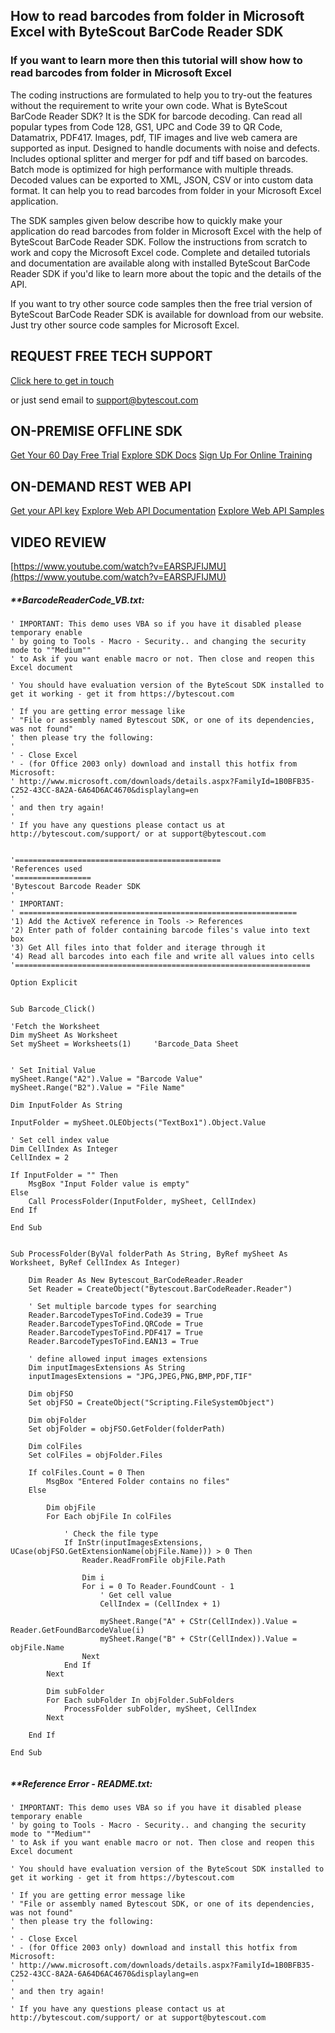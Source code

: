 ## How to read barcodes from folder in Microsoft Excel with ByteScout BarCode Reader SDK

### If you want to learn more then this tutorial will show how to read barcodes from folder in Microsoft Excel

The coding instructions are formulated to help you to try-out the features without the requirement to write your own code. What is ByteScout BarCode Reader SDK? It is the SDK for barcode decoding. Can read all popular types from Code 128, GS1, UPC and Code 39 to QR Code, Datamatrix, PDF417. Images, pdf, TIF images and live web camera are supported as input. Designed to handle documents with noise and defects. Includes optional splitter and merger for pdf and tiff based on barcodes. Batch mode is optimized for high performance with multiple threads. Decoded values can be exported to XML, JSON, CSV or into custom data format. It can help you to read barcodes from folder in your Microsoft Excel application.

The SDK samples given below describe how to quickly make your application do read barcodes from folder in Microsoft Excel with the help of ByteScout BarCode Reader SDK. Follow the instructions from scratch to work and copy the Microsoft Excel code. Complete and detailed tutorials and documentation are available along with installed ByteScout BarCode Reader SDK if you'd like to learn more about the topic and the details of the API.

If you want to try other source code samples then the free trial version of ByteScout BarCode Reader SDK is available for download from our website. Just try other source code samples for Microsoft Excel.

## REQUEST FREE TECH SUPPORT

[Click here to get in touch](https://bytescout.zendesk.com/hc/en-us/requests/new?subject=ByteScout%20BarCode%20Reader%20SDK%20Question)

or just send email to [support@bytescout.com](mailto:support@bytescout.com?subject=ByteScout%20BarCode%20Reader%20SDK%20Question) 

## ON-PREMISE OFFLINE SDK 

[Get Your 60 Day Free Trial](https://bytescout.com/download/web-installer?utm_source=github-readme)
[Explore SDK Docs](https://bytescout.com/documentation/index.html?utm_source=github-readme)
[Sign Up For Online Training](https://academy.bytescout.com/)


## ON-DEMAND REST WEB API

[Get your API key](https://pdf.co/documentation/api?utm_source=github-readme)
[Explore Web API Documentation](https://pdf.co/documentation/api?utm_source=github-readme)
[Explore Web API Samples](https://github.com/bytescout/ByteScout-SDK-SourceCode/tree/master/PDF.co%20Web%20API)

## VIDEO REVIEW

[https://www.youtube.com/watch?v=EARSPJFIJMU](https://www.youtube.com/watch?v=EARSPJFIJMU)




<!-- code block begin -->

##### ****BarcodeReaderCode_VB.txt:**
    
```
' IMPORTANT: This demo uses VBA so if you have it disabled please temporary enable
' by going to Tools - Macro - Security.. and changing the security mode to ""Medium""
' to Ask if you want enable macro or not. Then close and reopen this Excel document

' You should have evaluation version of the ByteScout SDK installed to get it working - get it from https://bytescout.com

' If you are getting error message like
' "File or assembly named Bytescout SDK, or one of its dependencies, was not found"
' then please try the following:
'
' - Close Excel
' - (for Office 2003 only) download and install this hotfix from Microsoft:
' http://www.microsoft.com/downloads/details.aspx?FamilyId=1B0BFB35-C252-43CC-8A2A-6A64D6AC4670&displaylang=en
'
' and then try again!
'
' If you have any questions please contact us at http://bytescout.com/support/ or at support@bytescout.com
                            

'==============================================
'References used
'=================
'Bytescout Barcode Reader SDK
'
' IMPORTANT:
' ==============================================================
'1) Add the ActiveX reference in Tools -> References
'2) Enter path of folder containing barcode files's value into text box
'3) Get All files into that folder and iterage through it
'4) Read all barcodes into each file and write all values into cells
'==================================================================

Option Explicit


Sub Barcode_Click()

'Fetch the Worksheet
Dim mySheet As Worksheet
Set mySheet = Worksheets(1)     'Barcode_Data Sheet


' Set Initial Value
mySheet.Range("A2").Value = "Barcode Value"
mySheet.Range("B2").Value = "File Name"

Dim InputFolder As String

InputFolder = mySheet.OLEObjects("TextBox1").Object.Value

' Set cell index value
Dim CellIndex As Integer
CellIndex = 2

If InputFolder = "" Then
    MsgBox "Input Folder value is empty"
Else
    Call ProcessFolder(InputFolder, mySheet, CellIndex)
End If

End Sub

 
Sub ProcessFolder(ByVal folderPath As String, ByRef mySheet As Worksheet, ByRef CellIndex As Integer)
    
    Dim Reader As New Bytescout_BarCodeReader.Reader
    Set Reader = CreateObject("Bytescout.BarCodeReader.Reader")
    
    ' Set multiple barcode types for searching
    Reader.BarcodeTypesToFind.Code39 = True
    Reader.BarcodeTypesToFind.QRCode = True
    Reader.BarcodeTypesToFind.PDF417 = True
    Reader.BarcodeTypesToFind.EAN13 = True
    
    ' define allowed input images extensions
    Dim inputImagesExtensions As String
    inputImagesExtensions = "JPG,JPEG,PNG,BMP,PDF,TIF"

    Dim objFSO
    Set objFSO = CreateObject("Scripting.FileSystemObject")

    Dim objFolder
    Set objFolder = objFSO.GetFolder(folderPath)
    
    Dim colFiles
    Set colFiles = objFolder.Files
    
    If colFiles.Count = 0 Then
        MsgBox "Entered Folder contains no files"
    Else
    
        Dim objFile
        For Each objFile In colFiles
    
            ' Check the file type
            If InStr(inputImagesExtensions, UCase(objFSO.GetExtensionName(objFile.Name))) > 0 Then
                Reader.ReadFromFile objFile.Path
    
                Dim i
                For i = 0 To Reader.FoundCount - 1
                    ' Get cell value
                    CellIndex = (CellIndex + 1)
                    
                    mySheet.Range("A" + CStr(CellIndex)).Value = Reader.GetFoundBarcodeValue(i)
                    mySheet.Range("B" + CStr(CellIndex)).Value = objFile.Name
                Next
            End If
        Next
    
        Dim subFolder
        For Each subFolder In objFolder.SubFolders
            ProcessFolder subFolder, mySheet, CellIndex
        Next
    
    End If

End Sub


```

<!-- code block end -->    

<!-- code block begin -->

##### ****Reference Error - README.txt:**
    
```
' IMPORTANT: This demo uses VBA so if you have it disabled please temporary enable
' by going to Tools - Macro - Security.. and changing the security mode to ""Medium""
' to Ask if you want enable macro or not. Then close and reopen this Excel document

' You should have evaluation version of the ByteScout SDK installed to get it working - get it from https://bytescout.com

' If you are getting error message like
' "File or assembly named Bytescout SDK, or one of its dependencies, was not found"
' then please try the following:
'
' - Close Excel
' - (for Office 2003 only) download and install this hotfix from Microsoft:
' http://www.microsoft.com/downloads/details.aspx?FamilyId=1B0BFB35-C252-43CC-8A2A-6A64D6AC4670&displaylang=en
'
' and then try again!
'
' If you have any questions please contact us at http://bytescout.com/support/ or at support@bytescout.com
                            



```

<!-- code block end -->